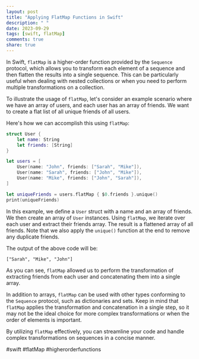 ```yaml
---
layout: post
title: "Applying FlatMap Functions in Swift"
description: " "
date: 2023-09-29
tags: [swift, flatMap]
comments: true
share: true
---
```


In Swift, `flatMap` is a higher-order function provided by the `Sequence` protocol, which allows you to transform each element of a sequence and then flatten the results into a single sequence. This can be particularly useful when dealing with nested collections or when you need to perform multiple transformations on a collection.

To illustrate the usage of `flatMap`, let's consider an example scenario where we have an array of users, and each user has an array of friends. We want to create a flat list of all unique friends of all users.

Here's how we can accomplish this using `flatMap`:

```swift
struct User {
    let name: String
    let friends: [String]
}

let users = [
    User(name: "John", friends: ["Sarah", "Mike"]),
    User(name: "Sarah", friends: ["John", "Mike"]),
    User(name: "Mike", friends: ["John", "Sarah"]),
]

let uniqueFriends = users.flatMap { $0.friends }.unique()
print(uniqueFriends)
```

In this example, we define a `User` struct with a name and an array of friends. We then create an array of `User` instances. Using `flatMap`, we iterate over each user and extract their friends array. The result is a flattened array of all friends. Note that we also apply the `unique()` function at the end to remove any duplicate friends.

The output of the above code will be:

```
["Sarah", "Mike", "John"]
```

As you can see, `flatMap` allowed us to perform the transformation of extracting friends from each user and concatenating them into a single array.

In addition to arrays, `flatMap` can be used with other types conforming to the `Sequence` protocol, such as dictionaries and sets. Keep in mind that `flatMap` applies the transformation and concatenation in a single step, so it may not be the ideal choice for more complex transformations or when the order of elements is important.

By utilizing `flatMap` effectively, you can streamline your code and handle complex transformations on sequences in a concise manner.

#swift #flatMap #higherorderfunctions